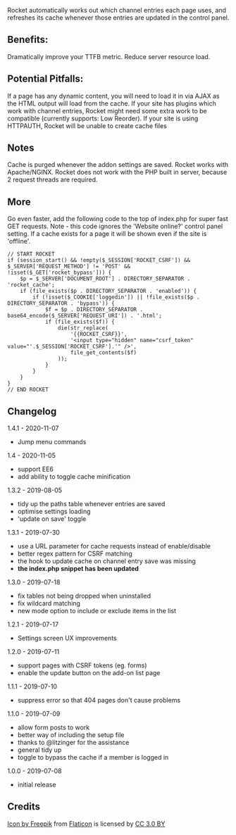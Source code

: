 Rocket automatically works out which channel entries each page uses, and refreshes its cache whenever those entries are updated in the control panel.

## Benefits:

Dramatically improve your TTFB metric.
Reduce server resource load.

## Potential Pitfalls:

If a page has any dynamic content, you will need to load it in via AJAX as the HTML output will load from the cache.
If your site has plugins which work with channel entries, Rocket might need some extra work to be compatible (currently supports: Low Reorder).
If your site is using HTTPAUTH, Rocket will be unable to create cache files

## Notes

Cache is purged whenever the addon settings are saved.
Rocket works with Apache/NGINX. Rocket does not work with the PHP built in server, because 2 request threads are required.

## More

Go even faster, add the following code to the top of index.php for super fast GET requests.
Note - this code ignores the 'Website online?' control panel setting. If a cache exists for a page it will be shown even if the site is 'offline'.

    // START ROCKET
    if (session_start() && !empty($_SESSION['ROCKET_CSRF']) && $_SERVER['REQUEST_METHOD'] != 'POST' && !isset($_GET['rocket_bypass'])) {
        $p = $_SERVER['DOCUMENT_ROOT'] . DIRECTORY_SEPARATOR . 'rocket_cache';
        if (file_exists($p . DIRECTORY_SEPARATOR . 'enabled')) {
            if (!isset($_COOKIE['loggedin']) || !file_exists($p . DIRECTORY_SEPARATOR . 'bypass')) {
                $f = $p . DIRECTORY_SEPARATOR . base64_encode($_SERVER['REQUEST_URI']) . '.html';
                if (file_exists($f)) {
                    die(str_replace(
                        '{{ROCKET_CSRF}}',
                        '<input type="hidden" name="csrf_token" value="'.$_SESSION['ROCKET_CSRF'].'" />',
                        file_get_contents($f)
                    ));
                }
            }
        }
    }
    // END ROCKET

## Changelog
1.4.1 - 2020-11-07
- Jump menu commands

1.4 - 2020-11-05
- support EE6
- add ability to toggle cache minification

1.3.2 - 2019-08-05
- tidy up the paths table whenever entries are saved
- optimise settings loading
- 'update on save' toggle

1.3.1 - 2019-07-30
- use a URL parameter for cache requests instead of enable/disable
- better regex pattern for CSRF matching
- the hook to update cache on channel entry save was missing
- **the index.php snippet has been updated**

1.3.0 - 2019-07-18
- fix tables not being dropped when uninstalled
- fix wildcard matching
- new mode option to include or exclude items in the list

1.2.1 - 2019-07-17
- Settings screen UX improvements

1.2.0 - 2019-07-11
- support pages with CSRF tokens (eg. forms)
- enable the update button on the add-on list page

1.1.1 - 2019-07-10
- suppress error so that 404 pages don't cause problems

1.1.0 - 2019-07-09
- allow form posts to work
- better way of including the setup file
- thanks to @litzinger for the assistance
- general tidy up
- toggle to bypass the cache if a member is logged in

1.0.0 - 2019-07-08
 - initial release

## Credits

[Icon by Freepik](https://www.freepik.com/) from [Flaticon](https://www.flaticon.com) is licensed by [CC 3.0 BY](http://creativecommons.org/licenses/by/3.0/)
